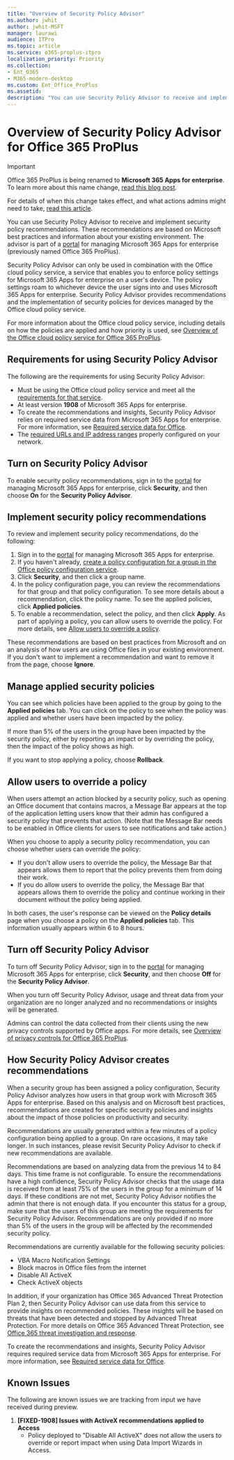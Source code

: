```yaml
---
title: "Overview of Security Policy Advisor"
ms.author: jwhit
author: jwhit-MSFT
manager: laurawi
audience: ITPro
ms.topic: article
ms.service: o365-proplus-itpro
localization_priority: Priority
ms.collection:
- Ent_O365
- M365-modern-desktop
ms.custom: Ent_Office_ProPlus
ms.assetid: 
description: "You can use Security Policy Advisor to receive and implement security policy recommendations."
---
```


# Overview of Security Policy Advisor for Office 365 ProPlus

> [!IMPORTANT]
> Office 365 ProPlus is being renamed to **Microsoft 365 Apps for enterprise**. To learn more about this name change, [read this blog post](https://go.microsoft.com/fwlink/p/?linkid=2120533). 
>
> For details of when this change takes effect, and what actions admins might need to take, [read this article](name-change.md).

You can use Security Policy Advisor to receive and implement security policy recommendations. These recommendations are based on Microsoft best practices and information about your existing environment. The advisor is part of a [portal](https://config.office.com) for managing Microsoft 365 Apps for enterprise (previously named Office 365 ProPlus).

Security Policy Advisor can only be used in combination with the Office cloud policy service, a service that enables you to enforce policy settings for Microsoft 365 Apps for enterprise on a user's device. The policy settings roam to whichever device the user signs into and uses Microsoft 365 Apps for enterprise. Security Policy Advisor provides recommendations and the implementation of security policies for devices managed by the Office cloud policy service.
 
For more information about the Office cloud policy service, including details on how the policies are applied and how priority is used, see [Overview of the Office cloud policy service for Office 365 ProPlus](overview-office-cloud-policy-service.md).

## Requirements for using Security Policy Advisor

The following are the requirements for using Security Policy Advisor:

- Must be using the Office cloud policy service and meet all the [requirements for that service](overview-office-cloud-policy-service.md#requirements-for-using-the-office-cloud-policy-service). 
- At least version **1908** of Microsoft 365 Apps for enterprise. 
- To create the recommendations and insights, Security Policy Advisor relies on required service data from Microsoft 365 Apps for enterprise. For more information, see [Required service data for Office](privacy/required-service-data.md).
- The [required URLs and IP address ranges](https://docs.microsoft.com/office365/enterprise/urls-and-ip-address-ranges#microsoft-365-common-and-office-online) properly configured on your network.

## Turn on Security Policy Advisor

To enable security policy recommendations, sign in to the [portal](https://config.office.com) for managing Microsoft 365 Apps for enterprise, click **Security**, and then choose **On** for the **Security Policy Advisor**.  

## Implement security policy recommendations

To review and implement security policy recommendations, do the following:

1. Sign in to the [portal](https://config.office.com) for managing Microsoft 365 Apps for enterprise.
2. If you haven't already, [create a policy configuration for a group in the Office policy configuration service](overview-office-cloud-policy-service.md#steps-for-creating-a-policy-configuration). 
3. Click **Security**, and then click a group name.
4. In the policy configuration page, you can review the recommendations for that group and that policy configuration. To see more details about a recommendation, click the policy name. To see the applied policies, click **Applied policies**. 
5. To enable a recommendation, select the policy, and then click **Apply**. As part of applying a policy, you can allow users to override the policy. For more details, see [Allow users to override a policy](#allow-users-to-override-a-policy).

These recommendations are based on best practices from Microsoft and on an analysis of how users are using Office files in your existing environment. If you don't want to implement a recommendation and want to remove it from the page, choose **Ignore**.

## Manage applied security policies

You can see which policies have been applied to the group by going to the **Applied policies** tab. You can click on the policy to see when the policy was applied and whether users have been impacted by the policy. 

If more than 5% of the users in the group have been impacted by the security policy, either by reporting an impact or by overriding the policy, then the impact of the policy shows as high.

If you want to stop applying a policy, choose **Rollback**. 

## Allow users to override a policy

When users attempt an action blocked by a security policy, such as opening an Office document that contains macros, a Message Bar appears at the top of the application letting users know that their admin has configured a security policy that prevents that action. (Note that the Message Bar needs to be enabled in Office clients for users to see notifications and take action.)

When you choose to apply a security policy recommendation, you can choose whether users can override the policy:

- If you don't allow users to override the policy, the Message Bar that appears allows them to report that the policy prevents them from doing their work. 
- If you do allow users to override the policy, the Message Bar that appears allows them to override the policy and continue working in their document without the policy being applied.

In both cases, the user's response can be viewed on the **Policy details** page when you choose a policy on the **Applied policies** tab. This information usually appears within 6 to 8 hours.

## Turn off Security Policy Advisor

To turn off Security Policy Advisor, sign in to the [portal](https://config.office.com) for managing Microsoft 365 Apps for enterprise, click **Security**, and then choose **Off** for the **Security Policy Advisor**. 

When you turn off Security Policy Advisor, usage and threat data from your organization are no longer analyzed and no recommendations or insights will be generated.  

Admins can control the data collected from their clients using the new privacy controls supported by Office apps. For more details, see [Overview of privacy controls for Office 365 ProPlus](https://go.microsoft.com/fwlink/p/?linkid=2083502).

## How Security Policy Advisor creates recommendations 

When a security group has been assigned a policy configuration, Security Policy Advisor analyzes how users in that group work with Microsoft 365 Apps for enterprise. Based on this analysis and on Microsoft best practices, recommendations are created for specific security policies and insights about the impact of those policies on productivity and security. 

Recommendations are usually generated within a few minutes of a policy configuration being applied to a group. On rare occasions, it may take longer. In such instances, please revisit Security Policy Advisor to check if new recommendations are available.

Recommendations are based on analyzing data from the previous 14 to 84 days. This time frame is not configurable. To ensure the recommendations have a high confidence, Security Policy Advisor checks that the usage data is received from at least 75% of the users in the group for a minimum of 14 days. If these conditions are not met, Security Policy Advisor notifies the admin that there is not enough data. If you encounter this status for a group, make sure that the users of this group are meeting the requirements for Security Policy Advisor. Recommendations are only provided if no more than 5% of the users in the group will be affected by the recommended security policy.

Recommendations are currently available for the following security policies: 

- VBA Macro Notification Settings 
- Block macros in Office files from the internet 
- Disable All ActiveX 
- Check ActiveX objects 

In addition, if your organization has Office 365 Advanced Threat Protection Plan 2, then Security Policy Advisor can use data from this service to provide insights on recommended policies. These insights will be based on threats that have been detected and stopped by Advanced Threat Protection. For more details on Office 365 Advanced Threat Protection, see [Office 365 threat investigation and response](https://docs.microsoft.com/office365/securitycompliance/office-365-ti). 

To create the recommendations and insights, Security Policy Advisor requires required service data from Microsoft 365 Apps for enterprise. For more information, see [Required service data for Office](privacy/required-service-data.md).

## Known Issues
The following are known issues we are tracking from input we have received during preview.
1. **[FIXED-1908] Issues with ActiveX recommendations applied to Access**
   - Policy deployed to "Disable All ActiveX" does not allow the users to override or report impact when using Data Import Wizards in Access. 


